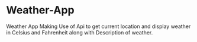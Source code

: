 # Weather-App
Weather App Making Use of Api to get current location and display weather in Celsius and Fahrenheit along with Description of weather.
